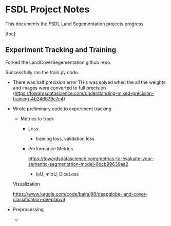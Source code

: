 # **FSDL Project Notes**

This documents the FSDL Land Segementation projects progress

[toc]

## Experiment Tracking and Training

Forked the LandCoverSegementation github repo. 

Successfully ran the train.py code.

- There was half precision error THis was solved when the all the weights and images were converted to full precision (https://towardsdatascience.com/understanding-mixed-precision-training-4b246679c7c4)

- Wrote preliminary code to experiment tracking

  - Metrics to track
    - Loss
      - training loss, validation loss
      
    - Performance Metrics
    
      https://towardsdatascience.com/metrics-to-evaluate-your-semantic-segmentation-model-6bcb99639aa2
    
      - IoU, mIoU, DiceLoss
  
  Visualization 
  
  https://www.kaggle.com/code/balraj98/deepglobe-land-cover-classification-deeplabv3
  
- Preprocessing

  - 
